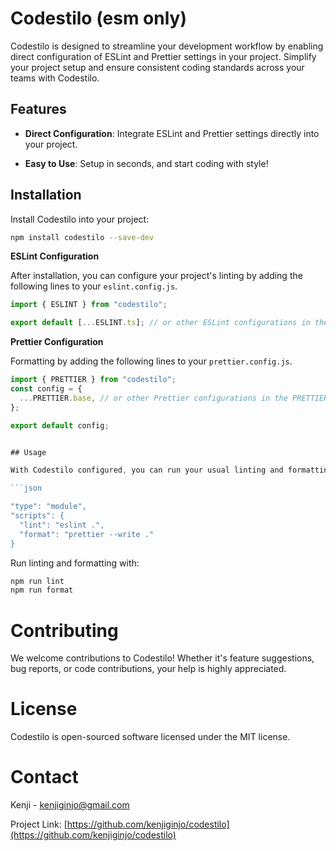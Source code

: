 # Codestilo (esm only)

Codestilo is designed to streamline your development workflow by enabling direct configuration of ESLint and Prettier settings in your project. Simplify your project setup and ensure consistent coding standards across your teams with Codestilo.

## Features

- **Direct Configuration**: Integrate ESLint and Prettier settings directly into your project.

- **Easy to Use**: Setup in seconds, and start coding with style!

## Installation

Install Codestilo into your project:

```bash
npm install codestilo --save-dev
```

**ESLint Configuration**

After installation, you can configure your project's linting by adding the following lines to your `eslint.config.js`.

```js
import { ESLINT } from "codestilo";

export default [...ESLINT.ts]; // or other ESLint configurations in the ESLINT object
```

**Prettier Configuration**

Formatting by adding the following lines to your `prettier.config.js`.

```js
import { PRETTIER } from "codestilo";
const config = {
  ...PRETTIER.base, // or other Prettier configurations in the PRETTIER object
};

export default config;
```

````js

## Usage

With Codestilo configured, you can run your usual linting and formatting commands, or you can add them to your package.json scripts:

```json

"type": "module",
"scripts": {
  "lint": "eslint .",
  "format": "prettier --write ."
}
````

Run linting and formatting with:

```bash
npm run lint
npm run format
```

# Contributing

We welcome contributions to Codestilo! Whether it's feature suggestions, bug reports, or code contributions, your help is highly appreciated.

# License

Codestilo is open-sourced software licensed under the MIT license.

# Contact

Kenji - [kenjiginjo@gmail.com](mailto:kenjiginjo@gmail.com)

Project Link: [https://github.com/kenjiginjo/codestilo](https://github.com/kenjiginjo/codestilo)

```

```
